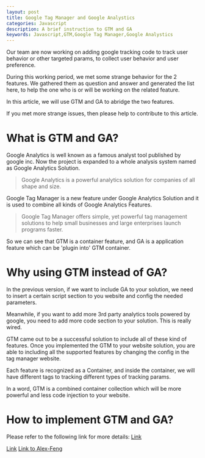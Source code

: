 ```yaml
---
layout: post
title: Google Tag Manager and Google Analystics
categories: Javascript
description: A brief instruction to GTM and GA
keywords: Javascript,GTM,Google Tag Manager,Google Analystics
---
```


Our team are now working on adding google tracking code to track user behavior or other targeted params, to collect user behavior and user preference.

During this working period, we met some strange behavior for the 2 features. We gathered them as question and answer and generated the list here, to help the one who is or will be working on the related feature.

In this article, we will use GTM and GA to abridge the two features.

If you met more strange issues, then please help to contribute to this article.

# What is GTM and GA?
Google Analytics is well known as a famous analyst tool published by google inc. Now the project is expanded to a whole analysis system named as Google Analytics Solution. 

>Google Analytics is a powerful analytics solution for companies of all shape and size.

Google Tag Manager is a new feature under Google Analytics Solution and it is used to combine all kinds of Google Analytics Features.

>Google Tag Manager offers simple, yet powerful tag management solutions to help small businesses and large enterprises launch programs faster.

So we can see that GTM is a container feature, and GA is a application feature which can be 'plugin into' GTM container.

# Why using GTM instead of GA?
In the previous version, if we want to include GA to your solution, we need to insert a certain script section to you website and config the needed parameters.

Meanwhile, if you want to add more 3rd party analytics tools powered by google, you need to add more code section to your solution. This is really wired.

GTM came out to be a successful solution to include all of these kind of features. Once you implemented the GTM to your website solution, you are able to including all the supported features by changing the config in the tag manager website.

Each feature is recognized as a Container, and inside the container, we will have different tags to tracking different types of tracking params.

In a word, GTM is a combined container collection which will be more powerful and less code injection to your website.

# How to implement GTM and GA?

Please refer to the following link for more details:
[Link](https://support.google.com/tagmanager/answer/6102821?hl=en&ref_topic=3441530)

[Link](http://westore.farfetch.cn/home?utm_source=analystics_test&utm_medium=referral&utm_campaigns=FF_PROMO_TEST)
[Link to Alex-Feng](http://www.alex-feng.com/home?utm_source=wechat&utm_medium=affiliate&utm_campaign=PHCN)
